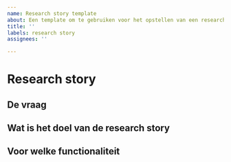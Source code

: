 ```yaml
---
name: Research story template
about: Een template om te gebruiken voor het opstellen van een research story
title: ''
labels: research story
assignees: ''

---
```


# Research story
## De vraag
<!-- Welke vraag wil je beantwoorden. -->

## Wat is het doel van de research story
<!-- Waarom is het belangrijk om deze vraag te beantwoorden voor het project -->

## Voor welke functionaliteit
<!-- Voor welke functionaliteit kun je deze kennis gebruiken -->
